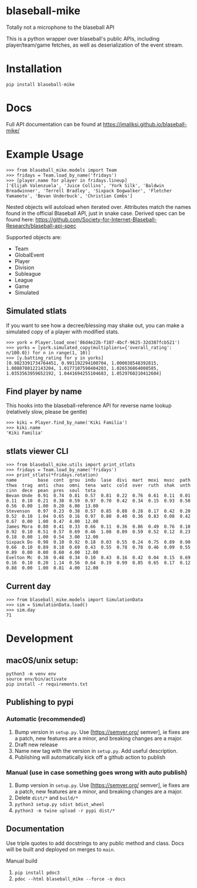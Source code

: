 # blaseball-mike
Totally not a microphone to the blaseball API

This is a python wrapper over blaseball's public APIs, including player/team/game fetches, as well as deserialization of the event stream.

# Installation

`pip install blaseball-mike`

# Docs

Full API documentation can be found at <https://jmaliksi.github.io/blaseball-mike/>

# Example Usage

```
>>> from blaseball_mike.models import Team
>>> fridays = Team.load_by_name('fridays')
>>> [player.name for player in fridays.lineup]
['Elijah Valenzuela', 'Juice Collins', 'York Silk', 'Baldwin Breadwinner', 'Terrell Bradley', 'Sixpack Dogwalker', 'Fletcher Yamamoto', 'Bevan Underbuck', 'Christian Combs']
```

Nested objects will autoload when iterated over. Attributes match the names found in the official Blaseball API, just in snake case. Derived spec can be found here: https://github.com/Society-for-Internet-Blaseball-Research/blaseball-api-spec

Supported objects are:
- Team
- GlobalEvent
- Player
- Division
- Subleague
- League
- Game
- Simulated

## Simulated stlats
If you want to see how a decree/blessing may shake out, you can make a simulated copy of a player with modified stats.
```
>>> york = Player.load_one('86d4e22b-f107-4bcf-9625-32d387fcb521')
>>> yorks = [york.simulated_copy(multipliers={'overall_rating': n/100.0}) for n in range(1, 10)]
>>> [y.batting_rating for y in yorks]
[0.9823391734764451, 0.991192294100704, 1.000038548392815, 1.0088780122143204, 1.0177107598404203, 1.026536864008585, 1.0353563959652192, 1.0441694255104683, 1.0529760210412604]
```

## Find player by name
This hooks into the blaseball-reference API for reverse name lookup (relatively slow, please be gentle)
```
>>> kiki = Player.find_by_name('Kiki Familia')
>>> kiki.name
'Kiki Familia'
```

## stlats viewer CLI
```
>>> from blaseball_mike.utils import print_stlats
>>> fridays = Team.load_by_name('fridays')
>>> print_stlats(*fridays.rotation)
name        base  cont  grou  indu  lase  divi  mart  moxi  musc  path  thwa  trag  anti  chas  omni  tena  watc  cold  over  ruth  shak  unth  cinn  dece  pean  pres  soul  tota
Bevan Unde  0.91  0.74  0.81  0.57  0.81  0.22  0.76  0.61  0.11  0.01  0.11  0.10  0.21  0.38  0.59  0.97  0.70  0.42  0.34  0.15  0.93  0.50  0.56  0.00  1.00  0.20  6.00  13.00
Stevenson   0.97  0.23  0.38  0.57  0.85  0.88  0.28  0.17  0.42  0.20  0.52  0.10  1.04  0.65  0.16  0.97  0.80  0.40  0.36  0.83  0.08  0.42  0.67  0.00  1.00  0.47  4.00  12.00
James Mora  0.80  0.41  0.33  0.66  0.11  0.36  0.86  0.49  0.76  0.10  0.92  0.10  0.51  0.57  0.69  0.46  1.08  0.09  0.59  0.52  0.12  0.23  0.18  0.00  1.00  0.54  3.00  12.00
Sixpack Do  0.98  0.10  0.92  0.18  0.03  0.55  0.24  0.75  0.89  0.90  0.66  0.10  0.89  0.18  0.69  0.43  0.55  0.78  0.78  0.46  0.09  0.55  0.89  0.00  0.00  0.60  4.00  12.00
Evelton Mc  0.38  0.48  0.34  0.10  0.43  0.16  0.42  0.04  0.15  0.69  0.16  0.10  0.20  1.14  0.56  0.64  0.19  0.99  0.85  0.65  0.17  0.12  0.88  0.00  1.00  0.81  4.00  12.00
```

## Current day
```
>>> from blaseball_mike.models import SimulationData
>>> sim = SimulationData.load()
>>> sim.day
71
```

# Development

## macOS/unix setup:

```
python3 -m venv env
source env/bin/activate
pip install -r requirements.txt
```

## Publishing to pypi
### Automatic (recommended)
1. Bump version in `setup.py`. Use [https://semver.org/ semver], ie fixes are a patch, new features are a minor, and breaking changes are a major.
2. Draft new release
3. Name new tag with the version in `setup.py`. Add useful description.
4. Publishing will automatically kick off a github action to publish

### Manual (use in case something goes wrong with auto publish)
1. Bump version in `setup.py`. Use [https://semver.org/ semver], ie fixes are a patch, new features are a minor, and breaking changes are a major.
2. Delete `dist/*` and `build/*`
3. `python3 setup.py sdist bdist_wheel`
4. `python3 -m twine upload -r pypi dist/*`

## Documentation
Use triple quotes to add docstrings to any public method and class. Docs will be built and deployed on merges to `main`.

Manual build
1. `pip install pdoc3`
2. `pdoc --html blaseball_mike --force -o docs`
